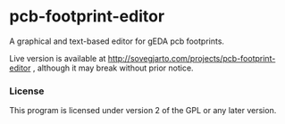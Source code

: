 pcb-footprint-editor
====================

A graphical and text-based editor for gEDA pcb footprints.

Live version is available at http://sovegjarto.com/projects/pcb-footprint-editor , although it may break without prior notice.

### License
This program is licensed under version 2 of the GPL or any later version.
